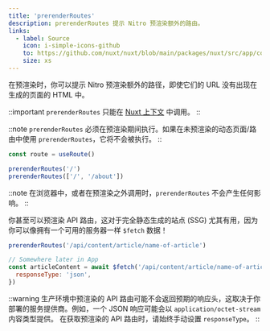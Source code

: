 ```yaml
---
title: 'prerenderRoutes'
description: prerenderRoutes 提示 Nitro 预渲染额外的路由。
links:
  - label: Source
    icon: i-simple-icons-github
    to: https://github.com/nuxt/nuxt/blob/main/packages/nuxt/src/app/composables/ssr.ts
    size: xs
---
```


在预渲染时，你可以提示 Nitro 预渲染额外的路径，即使它们的 URL 没有出现在生成的页面的 HTML 中。

::important
`prerenderRoutes` 只能在 [Nuxt 上下文](/docs/guide/going-further/nuxt-app#the-nuxt-context) 中调用。
::

::note
`prerenderRoutes` 必须在预渲染期间执行。如果在未预渲染的动态页面/路由中使用 `prerenderRoutes`，它将不会被执行。
::

```js
const route = useRoute()

prerenderRoutes('/')
prerenderRoutes(['/', '/about'])
```

::note
在浏览器中，或者在预渲染之外调用时，`prerenderRoutes` 不会产生任何影响。
::

你甚至可以预渲染 API 路由，这对于完全静态生成的站点 (SSG) 尤其有用，因为你可以像拥有一个可用的服务器一样 `$fetch` 数据！

```js
prerenderRoutes('/api/content/article/name-of-article')

// Somewhere later in App
const articleContent = await $fetch('/api/content/article/name-of-article', {
  responseType: 'json',
})
```

::warning
生产环境中预渲染的 API 路由可能不会返回预期的响应头，这取决于你部署的服务提供商。例如，一个 JSON 响应可能会以 `application/octet-stream` 内容类型提供。
在获取预渲染的 API 路由时，请始终手动设置 `responseType`。
::
